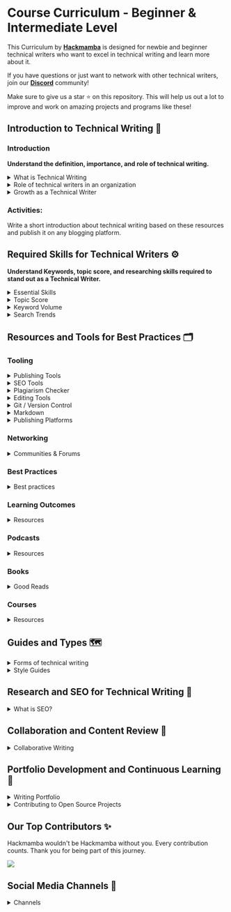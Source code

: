 # Course Curriculum - Beginner & Intermediate Level

This Curriculum by **[Hackmamba](https://hackmamba.io/)** is designed for newbie and beginner technical writers who want to excel in technical writing and learn more about it.

If you have questions or just want to network with other technical writers, join our **[Discord](https://discord.com/invite/MjbyDy3sPp)** community!

Make sure to give us a star ⭐ on this repository. This will help us out a lot to improve and work on amazing projects and programs like these!

## Introduction to Technical Writing 📝

### Introduction

**Understand the definition, importance, and role of technical writing.**

<details>
<summary>What is Technical Writing</summary>

**[How to Write Efficient Technical Blog Posts](https://www.youtube.com/watch?v=6LJ0-eHgBKc&t=74s)**

**[What is Technical Writing?](https://technicalwriterhq.com/writing/technical-writing/)**

**[Technical Writing: What and How?](https://edidiongasikpo.com/technical-writing-what-and-how)**

**[Everything you need to know to become a technical writer](https://www.everythingtechnicalwriting.com/everything-you-need-to-know-about-technical-writing/)**

**[The ABCs of Technical Writing](https://www.developernation.net/blog/the-abcs-of-technical-writing/)**

**[A software developer's guide to Writing](https://theankurtyagi.com/a-software-developers-guide-to-writing/)**

**[Types of Technical Writing](https://www.acadecraft.com/blog/types-of-technical-writing/)**

</details>

<details>
<summary>Role of technical writers in an organization</summary>

**[Why is Technical Writing Important at Workplace](https://www.acadecraft.com/blog/reasons-why-is-technical-writing-important/)**

[**Why Technical Writing Is Critical to the Success of An Organisation**](https://keepler.io/2022/06/01/why-technical-writing-is-critical-to-the-success-of-an-organisation/)

</details>

<details>
<summary>Growth as a Technical Writer</summary>

**[What is the Technical Writer Career Path?](https://www.youtube.com/watch?v=RZF34wQEv0Y)**

</details>

### Activities:

Write a short introduction about technical writing based on these resources and publish it on any blogging platform.

## Required Skills for Technical Writers ⚙️

**Understand Keywords, topic score, and researching skills required to stand out as a Technical Writer.**

<details>
<summary>Essential Skills</summary>

**[Steps to creating an outstanding content outline for Technical Writers](https://hackmamba.io/blog/2024/08/content-outline-for-technical-writers/)**

**[9 Essential Technical Writing Skills Every Writer Must Possess](https://whatfix.com/blog/technical-writing-skills/)**

**[Essential Technical Writing Skills](https://technicalwriterhq.com/career/technical-writer/technical-writing-skills/)**

**[11 Skills of a Good Technical Writer](https://clickhelp.com/clickhelp-technical-writing-blog/11-skills-of-a-good-technical-writer/#interest-in-science-and-technology)**

</details>

<details>
<summary>Topic Score</summary>
    
**[How is the topic score calculated?](https://kb.scompler.com/en/knowledge/how-is-the-topic-score-calculated)**
    
**[Technical Documentation in Software Development](https://www.altexsoft.com/blog/technical-documentation-in-software-development-types-best-practices-and-tools/)**
    
**[How can you evaluate the effectiveness of research in technical writing?](https://www.linkedin.com/advice/1/how-can-you-evaluate-effectiveness-research-technical-writing)**

</details>

<details>

<summary>Keyword Volume</summary>

**[Keyword Search Volume Insights: A Detailed Overview](https://neilpatel.com/blog/keyword-search-volume/)**

**[Keyword Search Volume: What It Is & How to Find It](https://www.semrush.com/blog/keyword-search-volume/)**

**[Keyword Research Tutorial: Best Strategies to Rank #1](https://youtu.be/NadiT0HYt4Y?si=aGIaY3XHlS5w-zd_)**

</details>

<details>

<summary>Search Trends</summary>
    
**[Blog Post Ideas](https://firstsiteguide.com/blog-post-ideas/)**
    
**[How to find topics](https://jackandbean.com/blog/how-to-find-topics/)**

</details>

## Resources and Tools for Best Practices 🗂️

### Tooling

<details>

<summary>Publishing Tools</summary>
 
**[Most Popular Tools for Technical Writing](https://document360.com/blog/tools-for-technical-writing/)**
    
**[Best Technical Writing Software and Tools for 2024](https://clickhelp.com/clickhelp-technical-writing-blog/15-best-technical-writing-software-and-tools/)**
    
**[Best Knowledge Base Software and Tools in 2024](https://clickhelp.com/clickhelp-technical-writing-blog/11-best-knowledge-base-software-and-tools/#what-is-a-knowledge-base-software)**
    
**[Essential Tools for Technical Writing](https://helpjuice.com/blog/technical-writing-tools)**
    
**[Authoring Tools for Technical Writers](https://www.linkedin.com/pulse/authoring-tools-technical-writers-comprehensive-overview-opere/)**

</details>

<details>

<summary>SEO Tools</summary>

[Best SEO Tools](https://zapier.com/blog/best-seo-tools/)

</details>

<details>

<summary>Plagiarism Checker</summary>

**[Best plagiarism checker 2024 revealed](https://youtu.be/y3k96r3Y1wQ?si=PAogvbCt315JtfX7)**

**[10 Best Free Plagiarism Checkers](https://www.scribbr.com/plagiarism/best-free-plagiarism-checker/)**

**[The 11 Best Plagiarism Checkers for Freelance Writers](https://www.jenniferberube.com/best-plagiarism-checkers-for-freelance-writers/)**

</details>

<details>

<summary>Editing Tools</summary>

**[Best Writing & Editing Tools in 2024](https://www.semrush.com/blog/content-editing-tools/)**

**[The Best Free & Paid Proofreading & Editing Software](https://scribemedia.com/proofreading-editing-software/)** by **Tucker Max**

</details>

<details>

<summary>Git / Version Control</summary>

**[Getting Started - About Version Control](https://git-scm.com/book/en/v2/Getting-Started-About-Version-Control)**

**[Git for Professionals Tutorial - Tools & Concepts for Mastering Version Control with Git](https://youtu.be/Uszj_k0DGsg?si=Oz3pJquBy1DCjONc)**

</details>    
        
<details>

<summary>Markdown</summary>

**[The Only Markdown Crash Course You Will Ever Need](https://youtu.be/_PPWWRV6gbA?si=Euu86WZk21soZnq8)**

**[An overview of Markdown, how it works, and what you can do with it**](https://www.markdownguide.org/)\*\*

</details>

<details>

<summary>Publishing Platforms</summary>
    
**[Medium](https://medium.com/)**
    
**[Hashnode](https://hashnode.com/)**
    
**[Dev.to](https://dev.to/)**
    
**[Daily Dev](https://daily.dev/)**
    
**[freeCodeCamp](https://www.freecodecamp.org/)**

</details>

### Networking

<details>

<summary>Communities & Forums</summary>

[**Technical Writing Communities**](https://medium.com/technical-writing-is-easy/technical-writing-communities-ef807c11134c)

[**Technical Writing Forums and Communities**](https://blog.contentre.io/technical-writing-forums-and-communities/)

**[Technical Typers community](https://discord.gg/2zGqkPVAy6)**

**[Reddit](https://www.reddit.com/r/technicalwriting/)**

**[Non Technical in Tech](https://join.slack.com/t/nontechintech/shared_invite/zt-s9eg89md-oa_0xTZpVn2iYZvOoAIhBQ)**

**[Linkedin Technical Writing Group](https://www.linkedin.com/groups/112571/)**

**[The Markup Scribe by William Imoh](https://subscribe.dentry.io/lr2F0z)**

**[Write the Docs Newsletter](https://www.writethedocs.org/newsletter/)**

**[I'd Rather Be Writing Newsletter](https://idratherbewriting.com/newsletter/)**

**[Everything Technical Writing](https://www.everythingtechnicalwriting.com/#subscribe-form)**

**[Technical Writing Insiders by Josh Fechter](https://technicalwriterhq.com/newsletter-subscribe/)**

**[Technical Writing for Developers](https://www.subscribepage.com/technicalwriting)**

**[Source Code by Suraj Vishwakarma](https://substack.com/@surajondev)**

</details>

### Best Practices

<details>

<summary>Best practices</summary>
    
**[Top 10 Tips for Great Technical Writing](https://document360.com/blog/top-10-tips-for-great-technical-writing/)**
    
**[Best Practices in Technical Writing](https://www.gcu.edu/blog/language-communication/best-practices-technical-writing)**
    
**[Technical Writing: 6 Best Practices for Effective Content](https://proedit.com/technical-writing-best-practices/)**

</details>

### Learning Outcomes

<details>

<summary>Resources</summary>

**[Working with APIs by Knowledge Owl](https://www.notion.so/Resources-and-Best-Practices-0cd869f629d649369e0f9c6e084aa7e0?pvs=21)**

**[Learn Markdown](https://www.notion.so/Resources-and-Best-Practices-0cd869f629d649369e0f9c6e084aa7e0?pvs=21)**

**[Git and Version Control](https://www.notion.so/Resources-and-Best-Practices-0cd869f629d649369e0f9c6e084aa7e0?pvs=21)**

</details>

### Podcasts

<details>

<summary>Resources</summary>

**[Thenotboringtechwriter Podcast](https://www.thenotboringtechwriter.com/)**

**[Technical Marketing Handbook](https://www.stitcher.com/show/technical-marketing-handbook)**

**[10 Mins Tech Comm](https://www.stitcher.com/show/10minute-tech-comm)**

**[API THE DOCS podcast](https://apithedocs.org/podcast?page=1)**

</details>

### Books

<details>

<summary>Good Reads</summary>

**[Open Technical Communication!](https://alg.manifoldapp.org/read/open-technical-communication/section/67ef90ba-8ca3-4e8e-abb0-0a3966cf2ac7)**

**[Docs for Developers](https://www.amazon.com/dp/1484272161/ref=cm_sw_r_awdo_navT_g_SV4HMY0QJNCGSEZ96T21)**

**[The Mayfield Handbook of Technical and Scientific Writing](http://www.mit.edu/course/21/21.guide/toc.htm)**

**[Writing Handbook](https://www.julian.com/guide/write/intro)**

**[Technical Writing 101: A Real-World Guide to Planning and Writing Technical Content](https://www.gettextbooks.com/isbn/9780970473363/)**

**[Docs for Developers](https://learning.oreilly.com/library/view/docs-for-developers/9781484272176/html/505277_1_En_BookFrontmatter_OnlinePDF.xhtml)**

</details>

### Courses

<details>

<summary>Resources</summary>

**[Learn Tech Writing](https://learntechwriting.co/index.html)**

**[Tech Writers Master Class](https://www.udemy.com/course/tech-writers-master-class/)**

**[Technical writing course by TechnicalWriterHQ](https://technicalwriter.teachable.com/p/home?referral_code=6TJ7SI?ref=everythingtechnicalwriting.com) (paid)**

**[Fundamentals of Technical Writing by Ed2go](https://www.ed2go.com/courses/writing/writing-and-editing/ilc/fundamentals-of-technical-writing?ref=everythingtechnicalwriting.com) (paid)**

**[Technical writing course by Google](https://developers.google.com/tech-writing?ref=everythingtechnicalwriting.com) (free)**

**[Writing for Software developers](https://philipkiely.gumroad.com/l/uZPZU?ref=everythingtechnicalwriting.com) (paid)**

**[Open technical communication course](https://alg.manifoldapp.org/projects/open-tc?ref=everythingtechnicalwriting.com) (free)**

**[Technical writing: Documentation on software projects by Pluralsight](https://app.pluralsight.com/library/courses/technical-writing-software-documentation/table-of-contents?ref=everythingtechnicalwriting.com) (paid)**

**[All of HubSpot's SEO courses, in one place](https://www.hubspot.com/resources/courses/seo)**

**[10 Completely Free SEO Training Courses](https://ahrefs.com/blog/free-seo-courses/)**

**[Complete SEO Course for Beginners](https://youtu.be/xsVTqzratPs)**

</details>

## Guides and Types 🗺️

<details>

<summary>Forms of technical writing</summary>
    
**[Exploring the 11 Types of Technical Writing](https://www.acadecraft.com/blog/types-of-technical-writing/)**    
    
**[API Documentation Guide and Best Practices](https://stoplight.io/api-documentation-guide)**
    
**[Content Troubleshooting Guide](https://contentmanagementcourse.com/content-troubleshooting/content-troubleshooting-guide/)**

</details>

<details>
<summary>Style Guides</summary>

**[The freeCodeCamp Publication Style Guide](https://www.freecodecamp.org/news/developer-news-style-guide)**

**[Microsoft Writing Style Guide](https://learn.microsoft.com/en-us/style-guide/welcome/)**

**[Google Developer Documentation Style Guide](https://developers.google.com/style)**

**[Diátaxis](https://diataxis.fr/)**

**[Gitlab Documentation Style Guide](https://docs.gitlab.com/ee/development/documentation/styleguide/)**

**[Gatsby Style Guide](https://www.gatsbyjs.com/contributing/gatsby-style-guide/)**

**[Alistapart Style Guide](https://alistapart.com/about/style-guide/)**

</details>

## Research and SEO for Technical Writing 🔬

<details>

<summary>What is SEO?</summary>

**[SEO Explained: What Is SEO?](https://www.youtube.com/watch?v=pIbQfOcsEsE)**

**[Keyword Research for SEO Beginners](https://www.youtube.com/watch?v=OMJQPqG2Uas)**

**[What is on-page SEO?](https://yoast.com/what-is-onpage-seo/)**

**[41 Best SEO Tools (Free & Paid](https://backlinko.com/best-free-seo-tools))**

**[Tips on Conducting Proper Research in Tech Writing](https://medium.com/technical-writing-is-easy/tips-on-conducting-proper-research-in-tech-writing-7eeba58bde81)**

</details>

## Collaboration and Content Review 🤝

<details>

<summary>Collaborative Writing</summary>

**[Collaborative writing on Technical teams](https://www.youtube.com/watch?v=rde2nVaU-9s)**

**[The top 7 collaborative document editing tools](https://www.bynder.com/en/blog/the-top-7-collaborative-document-editing-tools/)**

**[7 Ways to Accelerate Your Content Review and Approval](https://contentmarketinginstitute.com/articles/accelerate-content-approval/)**

</details>

## Portfolio Development and Continuous Learning 💼

<details>

<summary>Writing Portfolio</summary>

**[How to create a Technical Writing Portfolio](https://www.everythingtechnicalwriting.com/technical-writing-portfolio/)**

**[Top Technical Writing Portfolio Examples 2024](https://technicalwriterhq.com/career/technical-writer/technical-writer-portfolio/)**

**[How to Build an Awesome Technical Writing Portfolio and 5 Excellent Examples](https://www.journoportfolio.com/blog/how-to-build-a-technical-writing-portfolio-and-5-excellent-examples/)**

**[Continuous Learning in Tech: Strategies for Keeping Your Skills Sharp Throughout Your Career](https://ivyexec.com/career-advice/2024/continuous-learning-in-tech-strategies-for-keeping-your-skills-sharp-throughout-your-career)**

**[What is continuous learning?](https://www.techtarget.com/whatis/definition/continuous-learning)**

</details>

<details>
<summary>Contributing to Open Source Projects</summary>

**[How to Contribute to Open Source – a Guide for Technical Writers](https://www.freecodecamp.org/news/how-to-contribute-to-open-source-for-technical-writers/)** By Valentine Gatwiri

**[Contributing to Hacktoberfest as a technical writer](https://www.everythingtechnicalwriting.com/contributing-to-hacktoberfest-as-a-technical-writer/)** By Linda Ikechukwu

**[Getting started with Open Source as a Technical Writer.](https://amara.hashnode.dev/getting-started-with-open-source-as-a-technical-writer)** By Amarachi Iheanacho

**[How to Contribute to Open Source](https://opensource.guide/how-to-contribute/)**

**[4 tips to becoming a technical writer with open source contributions](https://opensource.com/article/21/11/technical-writing-open-source)** By Ashley Hardin

**[Contributing to open source docs as a technical writer](https://passo.uno/contribute-open-source-docs/)** By Fabrizio Ferri Benedetti

**[Open Source for Technical Writers - A Guide on how to make Contributions.](https://medium.com/@techwritershub/open-source-for-technical-writers-a-guide-on-how-to-make-contributions-ab1bb1962fc1)** By TechWriters Hub

**[The Technical Writers Guide to Contributing to Open Source Projects](https://edidiongasikpo.com/the-technical-writers-guide-to-contributing-to-open-source-projects)** By Edidiong Asikpo (Didi)

</details>



## Our Top Contributors ✨

Hackmamba wouldn't be Hackmamba without you. Every contribution counts. Thank you for being part of this journey.

<a href="https://github.com/hackmamba-io/Technical-Writing-Course-with-Curriculum/graphs/contributors">
  <img src="https://contrib.rocks/image?repo=hackmamba-io/Technical-Writing-Course-with-Curriculum" max={1000} columns={100} anon={1} />
</a>

## Social Media Channels 🔗

<details>
    
<summary>Channels</summary>

**[Youtube](www.youtube.com/@hackmamba)**
    
**[Website](https://hackmamba.io/)**
    
**[Linkedin](https://www.linkedin.com/company/hackmamba-io/)**
    
**[X](https://x.com/hackmamba)**
    
**[Blogs](https://hackmamba.io/blog/)**

</details>

